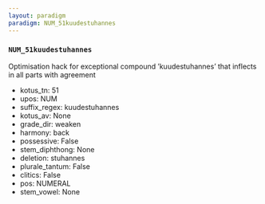 ```yaml
---
layout: paradigm
paradigm: NUM_51kuudestuhannes
---
```

### ` NUM_51kuudestuhannes `

Optimisation hack for exceptional compound ’kuudestuhannes’ that inflects in all parts with agreement
* kotus_tn: 51
* upos: NUM
* suffix_regex: kuudestuhannes
* kotus_av: None
* grade_dir: weaken
* harmony: back
* possessive: False
* stem_diphthong: None
* deletion: stuhannes
* plurale_tantum: False
* clitics: False
* pos: NUMERAL
* stem_vowel: None
